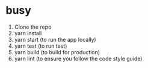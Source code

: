 # busy

1. Clone the repo
2. yarn install
3. yarn start (to run the app locally)
4. yarn test (to run test)
5. yarn build (to build for production)
6. yarn lint (to ensure you follow the code style guide)
